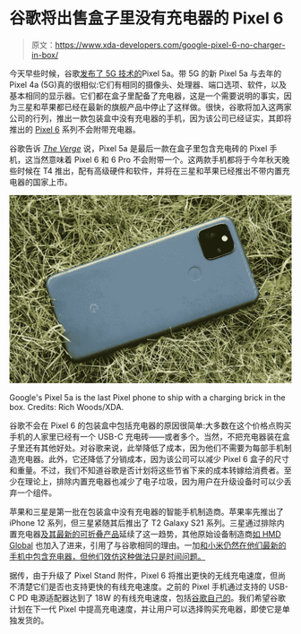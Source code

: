 # 谷歌将出售盒子里没有充电器的 Pixel 6

> 原文：<https://www.xda-developers.com/google-pixel-6-no-charger-in-box/>

今天早些时候，谷歌[发布了 5G 技术的](https://www.xda-developers.com/pixel-5a-specs-features-pricing-availability/)Pixel 5a。带 5G 的新 Pixel 5a 与去年的 Pixel 4a (5G)真的很相似:它们有相同的摄像头、处理器、端口选项、软件，以及基本相同的显示器。它们都在盒子里配备了充电器，这是一个需要说明的事实，因为三星和苹果都已经在最新的旗舰产品中停止了这样做。很快，谷歌将加入这两家公司的行列，推出一款包装盒中没有充电器的手机，因为该公司已经证实，其即将推出的 [Pixel 6](https://www.xda-developers.com/google-pixel-6/) 系列不会附带充电器。

谷歌告诉 [*The Verge*](https://www.theverge.com/2021/8/17/22628702/google-pixel-6-charger-not-included) 说，Pixel 5a 是最后一款在盒子里包含充电砖的 Pixel 手机，这当然意味着 Pixel 6 和 6 Pro 不会附带一个。这两款手机都将于今年秋天晚些时候在 T4 推出，配有高级硬件和软件，并将在三星和苹果已经推出不带内置充电器的国家上市。

 <picture>![Google Pixel 5a with grassy background](img/a644ca04847b30fb119a0d1d2a56e75b.png)</picture> 

Google's Pixel 5a is the last Pixel phone to ship with a charging brick in the box. Credits: Rich Woods/XDA.

谷歌不会在 Pixel 6 的包装盒中包括充电器的原因很简单:大多数在这个价格点购买手机的人家里已经有一个 USB-C 充电砖——或者多个。当然，不把充电器装在盒子里还有其他好处。对谷歌来说，此举降低了成本，因为他们不需要为每部手机制造充电器。此外，它还降低了分销成本，因为该公司可以减少 Pixel 6 盒子的尺寸和重量。不过，我们不知道谷歌是否计划将这些节省下来的成本转嫁给消费者。至少在理论上，排除内置充电器也减少了电子垃圾，因为用户在升级设备时可以少丢弃一个组件。

苹果和三星是第一批在包装盒中没有充电器的智能手机制造商。苹果率先推出了 iPhone 12 系列，但三星紧随其后推出了 T2 Galaxy S21 系列。三星通过排除内置充电器[及其最新的可折叠产品](https://www.xda-developers.com/samsung-galaxy-z-flip-3-unboxing/)延续了这一趋势，其他原始设备制造商[如 HMD Global](https://www.xda-developers.com/nokia-x20-no-wall-charger-in-the-box/) 也加入了进来，引用了与谷歌相同的理由。一加[和小米](https://www.xda-developers.com/oneplus-confirms-the-oneplus-9-will-come-with-a-charger/)[仍然在他们最新的手机中包含充电器，但他们效仿这种做法只是时间问题。](https://www.xda-developers.com/xiaomi-ship-mi-11-55w-charger-europe/)

据传，由于升级了 Pixel Stand 附件，Pixel 6 将推出更快的无线充电速度，但尚不清楚它们是否也支持更快的有线充电速度。之前的 Pixel 手机通过支持的 USB-C PD 电源适配器达到了 18W 的有线充电速度，包括[谷歌自己的](https://store.google.com/product/usb_c_18w_power_adapter_2?hl=en-US)。我们希望谷歌计划在下一代 Pixel 中提高充电速度，并让用户可以选择购买充电器，即使它是单独发货的。